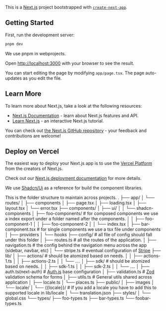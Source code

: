 This is a [Next.js](https://nextjs.org/) project bootstrapped with [`create-next-app`](https://github.com/vercel/next.js/tree/canary/packages/create-next-app).

## Getting Started

First, run the development server:

```bash
pnpm dev
```

We use pnpm in webprojects.

Open [http://localhost:3000](http://localhost:3000) with your browser to see the result.

You can start editing the page by modifying `app/page.tsx`. The page auto-updates as you edit the file.

## Learn More

To learn more about Next.js, take a look at the following resources:

-   [Next.js Documentation](https://nextjs.org/docs) - learn about Next.js features and API.
-   [Learn Next.js](https://nextjs.org/learn) - an interactive Next.js tutorial.

You can check out [the Next.js GitHub repository](https://github.com/vercel/next.js/) - your feedback and contributions are welcome!

## Deploy on Vercel

The easiest way to deploy your Next.js app is to use the [Vercel Platform](https://vercel.com/new?utm_medium=default-template&filter=next.js&utm_source=create-next-app&utm_campaign=create-next-app-readme) from the creators of Next.js.

Check out our [Next.js deployment documentation](https://nextjs.org/docs/deployment) for more details.

We use [Shadcn/Ui](https://ui.shadcn.com/docs) as a reference for build the component libraries.

This is the folder structure to maintain across projects.
.
├── app/
│ └── routes/
│ ├── components
│ ├── page.tsx
│ ├── loading.tsx
│ ├── layout.tsx
│ └── error.tsx
├── components/
│ ├── ui/
│ │ └── shadcn-components
│ ├── foo-components/ # for composed components we use a index export under a folder named after the components.
│ │ ├── foo-component-1
│ │ ├── foo-component-2
│ │ └── index.tsx
│ ├── bar-component.tsx # for single components we use a tsx file under components
│ ├── providers
│ └── hooks
├── config/ # all file of config should fall under this folder
│ ├── routes.ts # all the routes of the application.
│ ├── navigation.ts # the config behind the navigation menu across the app (sidebar, navbar, etc)
│ └── stripe.ts # eventual configuration of [Stripe](https://docs.stripe.com/)
├── lib/
│ ├── actions/ # should be atomized based on needs.
│ │ ├── actions-1.ts
│ │ ├── actions-2.ts
│ │ └── ....
│ ├── sdk/ # should be atomized based on needs.
│ │ ├── sdk-1.ts
│ │ ├── sdk-2.ts
│ │ └── ....
│ ├── auth.ts(next-auth) # [Auth.js](https://authjs.dev/) base configuration
│ ├── validation.ts # [Zod](https://zod.dev/) validation schema for forms
│ ├── utils.ts # General utils shared across application
│ ├── locale.ts
│ └── places.ts
├── public/
│ ├── images
│ └── locale/
│ └── {{locale}}/ # If you add a locale you have to add this to supported locale in lib/locale
│ └── translation.json
├── styles/
│ └── global.css
└── types/
├── foo-types.ts
├── bar-types.ts
└── foobar-types.ts
